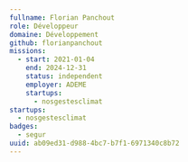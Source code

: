 ```yaml
---
fullname: Florian Panchout
role: Développeur
domaine: Développement
github: florianpanchout
missions:
  - start: 2021-01-04
    end: 2024-12-31
    status: independent
    employer: ADEME
    startups:
      - nosgestesclimat
startups:
  - nosgestesclimat
badges:
  - segur
uuid: ab09ed31-d988-4bc7-b7f1-6971340c8b72
---
```

